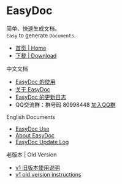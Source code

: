 # EasyDoc

简单、快速生成文档。  
`Easy` to generate `Documents`.  

- [首页 | Home](/easydoc/dist/index.html)
- [下载 | Download](https://github.com/wuyumin/easydoc/releases)

中文文档

- [EasyDoc 的使用](/easydoc/dist/zh-CN/index.html)
- [关于 EasyDoc](/easydoc/dist/zh-CN/info.html)
- [EasyDoc 的更新日志](/easydoc/dist/zh-CN/log.html)
- QQ交流群：群号码 80998448 [加入QQ群](https://shang.qq.com/wpa/qunwpa?idkey=e8c0258f779fa73a7d503871d2ff0f8da5698233b79f4e29836471a1d7491494)

English Documents

- [EasyDoc Use](/easydoc/dist/en/index.html)
- [About EasyDoc](/easydoc/dist/en/info.html)
- [EasyDoc Update Log](easydoc/dist/en/log.html)

老版本 | Old Version

- [v1 旧版本使用说明](/easydoc/dist/v1/zh-CN/index.html)
- [v1 old version instructions](/easydoc/dist/v1/en/index.html)
